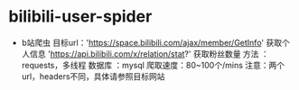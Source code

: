 # bilibili-user-spider
 - b站爬虫
 目标url：'https://space.bilibili.com/ajax/member/GetInfo' 获取个人信息
          'https://api.bilibili.com/x/relation/stat?' 获取粉丝数量
方法 ：requests，多线程
数据库 ：mysql
爬取速度：80~100个/mins
注意：两个url，headers不同，具体请参照目标网站
